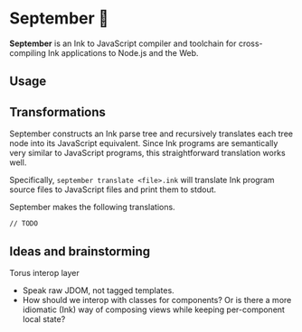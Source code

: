# September 🐞

**September** is an Ink to JavaScript compiler and toolchain for cross-compiling Ink applications to Node.js and the Web.

## Usage

## Transformations

September constructs an Ink parse tree and recursively translates each tree node into its JavaScript equivalent. Since Ink programs are semantically very similar to JavaScript programs, this straightforward translation works well.

Specifically, `september translate <file>.ink` will translate Ink program source files to JavaScript files and print them to stdout.

September makes the following translations.

	// TODO

## Ideas and brainstorming

Torus interop layer

- Speak raw JDOM, not tagged templates.
- How should we interop with classes for components? Or is there a more idiomatic (Ink) way of composing views while keeping per-component local state?


